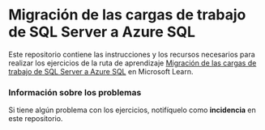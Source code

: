 # Migración de las cargas de trabajo de SQL Server a Azure SQL

Este repositorio contiene las instrucciones y los recursos necesarios para realizar los ejercicios de la ruta de aprendizaje [Migración de las cargas de trabajo de SQL Server a Azure SQL](https://learn.microsoft.com/training/paths/migrate-sql-workloads-azure/) en Microsoft Learn.

### Información sobre los problemas

Si tiene algún problema con los ejercicios, notifíquelo como **incidencia** en este repositorio.